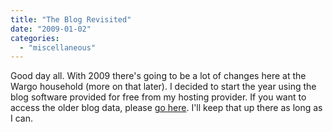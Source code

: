 ```yaml
---
title: "The Blog Revisited"
date: "2009-01-02"
categories: 
  - "miscellaneous"
---
```


Good day all. With 2009 there's going to be a lot of changes here at the Wargo household (more on that later). I decided to start the year using the blog software provided for free from my hosting provider. If you want to access the older blog data, please [go here](http://johnwargo.fatcow.com/the-wargos/blog). I'll keep that up there as long as I can.
